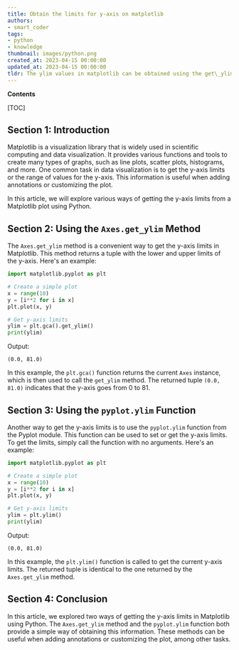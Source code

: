 ```yaml
---
title: Obtain the limits for y-axis on matplotlib
authors:
- smart_coder
tags:
- python
- knowledge
thumbnail: images/python.png
created_at: 2023-04-15 00:00:00
updated_at: 2023-04-15 00:00:00
tldr: The ylim values in matplotlib can be obtained using the get\_ylim() method.
---
```


**Contents**

[TOC]

## Section 1: Introduction

Matplotlib is a visualization library that is widely used in scientific computing and data visualization. It provides various functions and tools to create many types of graphs, such as line plots, scatter plots, histograms, and more. One common task in data visualization is to get the y-axis limits or the range of values for the y-axis. This information is useful when adding annotations or customizing the plot.

In this article, we will explore various ways of getting the y-axis limits from a Matplotlib plot using Python.


## Section 2: Using the `Axes.get_ylim` Method

The `Axes.get_ylim` method is a convenient way to get the y-axis limits in Matplotlib. This method returns a tuple with the lower and upper limits of the y-axis. Here's an example:

```python
import matplotlib.pyplot as plt

# Create a simple plot
x = range(10)
y = [i**2 for i in x]
plt.plot(x, y)

# Get y-axis limits
ylim = plt.gca().get_ylim()
print(ylim)
```

Output:
```
(0.0, 81.0)
```

In this example, the `plt.gca()` function returns the current `Axes` instance, which is then used to call the `get_ylim` method. The returned tuple `(0.0, 81.0)` indicates that the y-axis goes from 0 to 81.


## Section 3: Using the `pyplot.ylim` Function

Another way to get the y-axis limits is to use the `pyplot.ylim` function from the Pyplot module. This function can be used to set or get the y-axis limits. To get the limits, simply call the function with no arguments. Here's an example:

```python
import matplotlib.pyplot as plt

# Create a simple plot
x = range(10)
y = [i**2 for i in x]
plt.plot(x, y)

# Get y-axis limits
ylim = plt.ylim()
print(ylim)
```

Output:
```
(0.0, 81.0)
```

In this example, the `plt.ylim()` function is called to get the current y-axis limits. The returned tuple is identical to the one returned by the `Axes.get_ylim` method.


## Section 4: Conclusion

In this article, we explored two ways of getting the y-axis limits in Matplotlib using Python. The `Axes.get_ylim` method and the `pyplot.ylim` function both provide a simple way of obtaining this information. These methods can be useful when adding annotations or customizing the plot, among other tasks.
